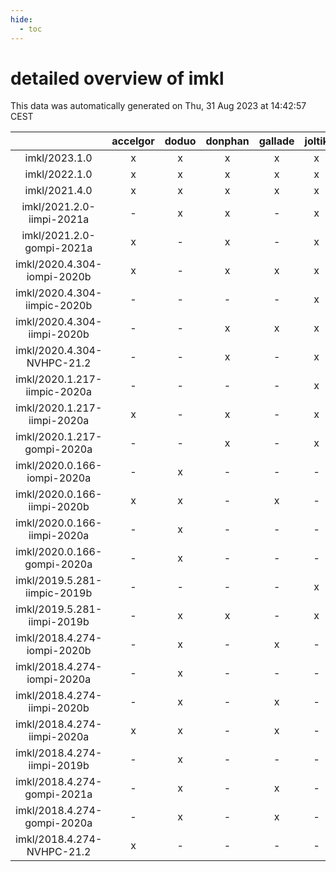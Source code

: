 ```yaml
---
hide:
  - toc
---
```


detailed overview of imkl
=========================


This data was automatically generated on Thu, 31 Aug 2023 at 14:42:57 CEST  

| |accelgor|doduo|donphan|gallade|joltik|skitty|swalot|victini|
| :---: | :---: | :---: | :---: | :---: | :---: | :---: | :---: | :---: |
|imkl/2023.1.0|x|x|x|x|x|x|x|x|
|imkl/2022.1.0|x|x|x|x|x|x|x|x|
|imkl/2021.4.0|x|x|x|x|x|x|x|x|
|imkl/2021.2.0-iimpi-2021a|-|x|x|-|x|x|x|x|
|imkl/2021.2.0-gompi-2021a|x|-|x|-|x|x|x|x|
|imkl/2020.4.304-iompi-2020b|x|-|x|x|x|x|x|x|
|imkl/2020.4.304-iimpic-2020b|-|-|-|-|x|-|-|-|
|imkl/2020.4.304-iimpi-2020b|-|-|x|x|x|x|x|x|
|imkl/2020.4.304-NVHPC-21.2|-|-|x|-|x|-|-|-|
|imkl/2020.1.217-iimpic-2020a|-|-|-|-|x|-|-|-|
|imkl/2020.1.217-iimpi-2020a|x|-|x|-|x|x|x|x|
|imkl/2020.1.217-gompi-2020a|-|-|x|-|x|x|x|x|
|imkl/2020.0.166-iompi-2020a|-|x|-|-|-|-|-|-|
|imkl/2020.0.166-iimpi-2020b|x|x|-|x|-|-|-|-|
|imkl/2020.0.166-iimpi-2020a|-|x|-|-|-|-|-|-|
|imkl/2020.0.166-gompi-2020a|-|x|-|-|-|-|-|-|
|imkl/2019.5.281-iimpic-2019b|-|-|-|-|x|-|-|-|
|imkl/2019.5.281-iimpi-2019b|-|x|x|-|x|x|x|x|
|imkl/2018.4.274-iompi-2020b|-|x|-|x|-|-|-|-|
|imkl/2018.4.274-iompi-2020a|-|x|-|-|-|-|-|-|
|imkl/2018.4.274-iimpi-2020b|-|x|-|x|-|-|-|-|
|imkl/2018.4.274-iimpi-2020a|x|x|-|x|-|-|-|-|
|imkl/2018.4.274-iimpi-2019b|-|x|-|-|-|-|-|-|
|imkl/2018.4.274-gompi-2021a|-|x|-|x|-|-|-|-|
|imkl/2018.4.274-gompi-2020a|-|x|-|x|-|-|-|-|
|imkl/2018.4.274-NVHPC-21.2|x|-|-|-|-|-|-|-|
